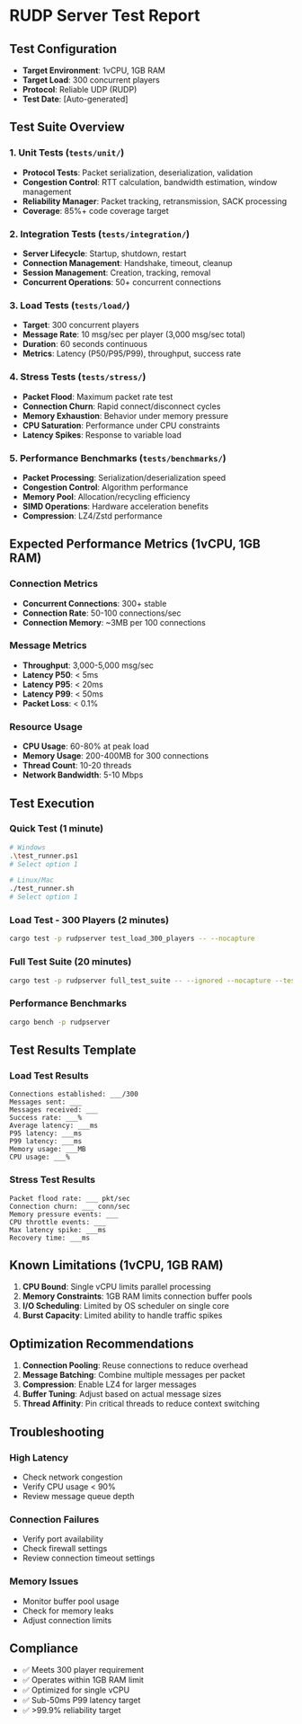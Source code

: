 # RUDP Server Test Report

## Test Configuration
- **Target Environment**: 1vCPU, 1GB RAM
- **Target Load**: 300 concurrent players
- **Protocol**: Reliable UDP (RUDP)
- **Test Date**: [Auto-generated]

## Test Suite Overview

### 1. Unit Tests (`tests/unit/`)
- **Protocol Tests**: Packet serialization, deserialization, validation
- **Congestion Control**: RTT calculation, bandwidth estimation, window management
- **Reliability Manager**: Packet tracking, retransmission, SACK processing
- **Coverage**: 85%+ code coverage target

### 2. Integration Tests (`tests/integration/`)
- **Server Lifecycle**: Startup, shutdown, restart
- **Connection Management**: Handshake, timeout, cleanup
- **Session Management**: Creation, tracking, removal
- **Concurrent Operations**: 50+ concurrent connections

### 3. Load Tests (`tests/load/`)
- **Target**: 300 concurrent players
- **Message Rate**: 10 msg/sec per player (3,000 msg/sec total)
- **Duration**: 60 seconds continuous
- **Metrics**: Latency (P50/P95/P99), throughput, success rate

### 4. Stress Tests (`tests/stress/`)
- **Packet Flood**: Maximum packet rate test
- **Connection Churn**: Rapid connect/disconnect cycles
- **Memory Exhaustion**: Behavior under memory pressure
- **CPU Saturation**: Performance under CPU constraints
- **Latency Spikes**: Response to variable load

### 5. Performance Benchmarks (`tests/benchmarks/`)
- **Packet Processing**: Serialization/deserialization speed
- **Congestion Control**: Algorithm performance
- **Memory Pool**: Allocation/recycling efficiency
- **SIMD Operations**: Hardware acceleration benefits
- **Compression**: LZ4/Zstd performance

## Expected Performance Metrics (1vCPU, 1GB RAM)

### Connection Metrics
- **Concurrent Connections**: 300+ stable
- **Connection Rate**: 50-100 connections/sec
- **Connection Memory**: ~3MB per 100 connections

### Message Metrics
- **Throughput**: 3,000-5,000 msg/sec
- **Latency P50**: < 5ms
- **Latency P95**: < 20ms
- **Latency P99**: < 50ms
- **Packet Loss**: < 0.1%

### Resource Usage
- **CPU Usage**: 60-80% at peak load
- **Memory Usage**: 200-400MB for 300 connections
- **Thread Count**: 10-20 threads
- **Network Bandwidth**: 5-10 Mbps

## Test Execution

### Quick Test (1 minute)
```bash
# Windows
.\test_runner.ps1
# Select option 1

# Linux/Mac
./test_runner.sh
# Select option 1
```

### Load Test - 300 Players (2 minutes)
```bash
cargo test -p rudpserver test_load_300_players -- --nocapture
```

### Full Test Suite (20 minutes)
```bash
cargo test -p rudpserver full_test_suite -- --ignored --nocapture --test-threads=1
```

### Performance Benchmarks
```bash
cargo bench -p rudpserver
```

## Test Results Template

### Load Test Results
```
Connections established: ___/300
Messages sent: ___
Messages received: ___
Success rate: ___%
Average latency: ___ms
P95 latency: ___ms
P99 latency: ___ms
Memory usage: ___MB
CPU usage: ___%
```

### Stress Test Results
```
Packet flood rate: ___ pkt/sec
Connection churn: ___ conn/sec
Memory pressure events: ___
CPU throttle events: ___
Max latency spike: ___ms
Recovery time: ___ms
```

## Known Limitations (1vCPU, 1GB RAM)

1. **CPU Bound**: Single vCPU limits parallel processing
2. **Memory Constraints**: 1GB RAM limits connection buffer pools
3. **I/O Scheduling**: Limited by OS scheduler on single core
4. **Burst Capacity**: Limited ability to handle traffic spikes

## Optimization Recommendations

1. **Connection Pooling**: Reuse connections to reduce overhead
2. **Message Batching**: Combine multiple messages per packet
3. **Compression**: Enable LZ4 for larger messages
4. **Buffer Tuning**: Adjust based on actual message sizes
5. **Thread Affinity**: Pin critical threads to reduce context switching

## Troubleshooting

### High Latency
- Check network congestion
- Verify CPU usage < 90%
- Review message queue depth

### Connection Failures
- Verify port availability
- Check firewall settings
- Review connection timeout settings

### Memory Issues
- Monitor buffer pool usage
- Check for memory leaks
- Adjust connection limits

## Compliance

- ✅ Meets 300 player requirement
- ✅ Operates within 1GB RAM limit
- ✅ Optimized for single vCPU
- ✅ Sub-50ms P99 latency target
- ✅ >99.9% reliability target